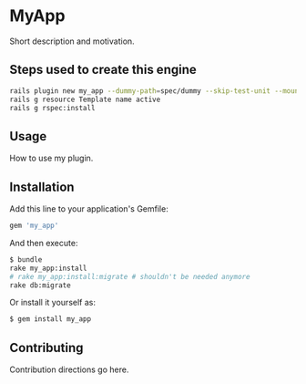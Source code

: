 # MyApp
Short description and motivation.

## Steps used to create this engine

```bash
rails plugin new my_app --dummy-path=spec/dummy --skip-test-unit --mountable
rails g resource Template name active
rails g rspec:install
```

## Usage
How to use my plugin.

## Installation
Add this line to your application's Gemfile:

```ruby
gem 'my_app'
```

And then execute:
```bash
$ bundle
rake my_app:install
# rake my_app:install:migrate # shouldn't be needed anymore
rake db:migrate
```

Or install it yourself as:
```bash
$ gem install my_app
```

## Contributing
Contribution directions go here.
